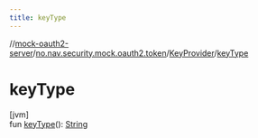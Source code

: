 ```yaml
---
title: keyType
---
```

//[mock-oauth2-server](../../../index.html)/[no.nav.security.mock.oauth2.token](../index.html)/[KeyProvider](index.html)/[keyType](key-type.html)



# keyType



[jvm]\
fun [keyType](key-type.html)(): [String](https://kotlinlang.org/api/latest/jvm/stdlib/kotlin/-string/index.html)




